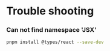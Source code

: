 # Trouble shooting
### Can not find namespace 'JSX'
```bash
pnpm install @types/react --save-dev
```